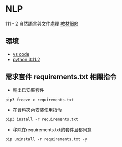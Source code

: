 # NLP

111 - 2 自然語言與文件處理
[教材網站](https://web.stanford.edu/~jurafsky/slp3/)

## 環境

- [vs code](https://code.visualstudio.com/download)
- [python 3.11.2](https://www.python.org/downloads/)

## 需求套件 requirements.txt 相關指令

- 輸出已安裝套件
  
```command
pip3 freeze > requirements.txt
```

- 在資料夾內安裝使用指令
  
```command
pip3 install -r requirements.txt
```

- 移除在requirements.txt的套件且都同意
  
```command
pip uninstall -r requirements.txt -y
```
